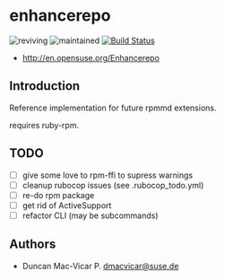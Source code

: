 
# enhancerepo

![reviving](https://img.shields.io/badge/stability-reviving-yellow.svg)
![maintained](https://img.shields.io/maintenance/yes/2014.svg)
[![Build Status](https://travis-ci.org/openSUSE/enhancerepo.svg?branch=master)](https://travis-ci.org/openSUSE/enhancerepo)

* http://en.opensuse.org/Enhancerepo

## Introduction

Reference implementation for future rpmmd extensions.

requires ruby-rpm.

## TODO

- [ ] give some love to rpm-ffi to supress warnings
- [ ] cleanup rubocop issues (see .rubocop_todo.yml)
- [ ] re-do rpm package
- [ ] get rid of ActiveSupport
- [ ] refactor CLI (may be subcommands)

## Authors

* Duncan Mac-Vicar P. <dmacvicar@suse.de>

